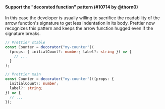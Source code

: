#### Support the "decorated function" pattern (#10714 by @thorn0)

In this case the developer is usually willing to sacrifice the readability of the arrow function's signature to get less indentation in its body. Prettier now recognizes this pattern and keeps the arrow function hugged even if the signature breaks.

<!-- prettier-ignore -->
```ts
// Prettier stable
const Counter = decorator("my-counter")(
  (props: { initialCount?: number; label?: string }) => {
    // ...
  }
);

// Prettier main
const Counter = decorator("my-counter")((props: {
  initialCount?: number;
  label?: string;
}) => {
  // ...
});
```
